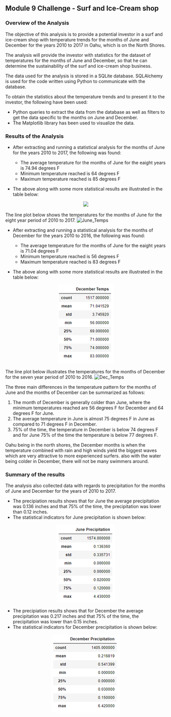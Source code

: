 ## Module 9 Challenge - Surf and Ice-Cream shop 


### Overview of the Analysis

The objective of this analysis is to provide a potential investor in a surf and ice-cream shop with temperature trends for the months of June and December for the years 2010 to 2017 in Oahu, which is on the North Shores. 

The analysis will provide the investor with statistics for the dataset of temperatures for the months of June and December, so that he can determine the sustainability of the surf and ice-cream shop business.

The data used for the analysis is stored in a SQLite database. SQLAlchemy is used for the code written using Python to communicate with the database.

To obtain the statistics about the temperature trends and to present it to the investor, the following have been used:
- Python queries to extract the data from the database as well as filters to get the data specific to the months on June and December.
- The Matplotlib library has been used to visualize the data.

### Results of the Analysis

- After extracting and running a statistical analysis for the months of June for the years 2010 to 2017, the following was found:
  - The average temperature for the months of June for the eaight years is 74.94 degrees F
  - Minimum temperature reached is 64 degrees F
  - Maximum temperature reached is 85 degrees F
  
- The above along with some more statistical results are illustrated in the table below:

<p align="center">
<img src="https://user-images.githubusercontent.com/82583576/123497553-25f1a380-d5fc-11eb-8501-413c50e49ada.png">
</p>

The line plot below shows the temperatures for the months of June for the eight year period of 2010 to 2017.
 ![June_Temps](https://user-images.githubusercontent.com/82583576/123499095-4290da00-d602-11eb-92e8-12fcc1abb132.png)
    
        
 - After extracting and running a statistical analysis for the months of December for the years 2010 to 2016, the following was found:
   - The average temperature for the months of June for the eaight years is 71.04 degrees F
   - Minimum temperature reached is 56 degrees F
   - Maximum temperature reached is 83 degrees F
  
- The above along with some more statistical results are illustrated in the table below:     

<p align="center">
<img src="https://github.com/BLuckoo/surfs_up/blob/main/dec_temps_stats.PNG">
</p>

The line plot below illustrates the temperatures for the months of December for the seven year period of 2010 to 2016.
![Dec_Temps](https://user-images.githubusercontent.com/82583576/123499082-27be6580-d602-11eb-9e54-6b2401a83f83.png)

          
The three main differences in the temperature pattern for the months of June and the months of December can be summarized as follows:

1.  The month of December is generally colder than June, where the minimum temperatures reached are 56 degrees F for December and 64 degrees F for June.
2.  The average temperature in June is almost 75 degrees F in June as compared to 71 degrees F in December.
3.  75% of the time, the temperature in December is below 74 degrees F and for June 75% of the time the temperature is below 77 degrees F.

Oahu being in the north shores, the December months is when the temperature combined with rain and high winds yield the biggest waves which are very attractive to more experienced surfers. also with the water being colder in December, there will not be many swimmers around.


### Summary of the results

The analysis also collected data with regards to precipitation for the months of June and December for the years of 2010 to 2017.

- The precipiation results shows that for June the average precipitation was 0.136 inches and that 75% of the time, the precipitation was lower than 0.12 inches.
- The statistical indicators for June precipitation is shown below:
<p align="center">
<img src="https://github.com/BLuckoo/surfs_up/blob/main/jun_prcp_stats.PNG">
</p>


- The precipiation results shows that for December the average precipitation was 0.217 inches and that 75% of the time, the precipitation was lower than 0.15 inches.
- The statistical indicators for December precipitation is shown below:
<p align="center">
<img src="https://github.com/BLuckoo/surfs_up/blob/main/dec_prcp_stats.PNG">
</p>


